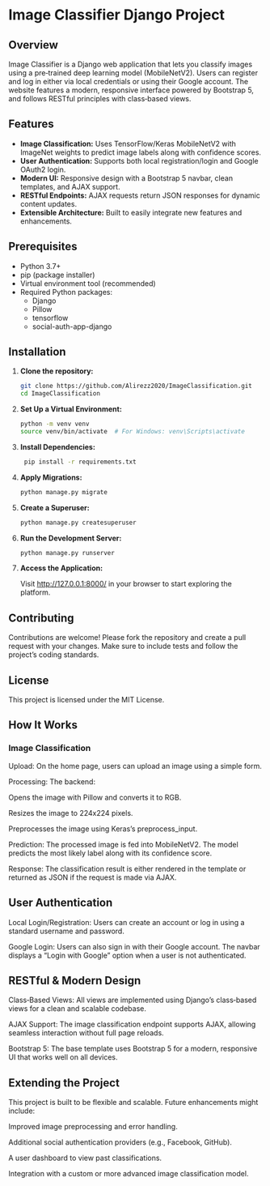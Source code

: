 
# Image Classifier Django Project

## Overview

Image Classifier is a Django web application that lets you classify images using a pre‑trained deep learning model (MobileNetV2). Users can register and log in either via local credentials or using their Google account. The website features a modern, responsive interface powered by Bootstrap 5, and follows RESTful principles with class‑based views.

## Features

- **Image Classification:** Uses TensorFlow/Keras MobileNetV2 with ImageNet weights to predict image labels along with confidence scores.
- **User Authentication:** Supports both local registration/login and Google OAuth2 login.
- **Modern UI:** Responsive design with a Bootstrap 5 navbar, clean templates, and AJAX support.
- **RESTful Endpoints:** AJAX requests return JSON responses for dynamic content updates.
- **Extensible Architecture:** Built to easily integrate new features and enhancements.

## Prerequisites

- Python 3.7+
- pip (package installer)
- Virtual environment tool (recommended)
- Required Python packages:
  - Django
  - Pillow
  - tensorflow
  - social-auth-app-django
## Installation

1. **Clone the repository:**

   ```sh
   git clone https://github.com/Alirezz2020/ImageClassification.git
   cd ImageClassification
2. **Set Up a Virtual Environment:**
    ```sh
   python -m venv venv
   source venv/bin/activate  # For Windows: venv\Scripts\activate
3. **Install Dependencies:**
   ```sh
    pip install -r requirements.txt

4. **Apply Migrations:**
    ```sh
    python manage.py migrate
5. **Create a Superuser:**
    ```sh
   python manage.py createsuperuser
6. **Run the Development Server:**
    ```sh
   python manage.py runserver
7. **Access the Application:**

    Visit http://127.0.0.1:8000/ in your browser to start exploring the platform.

## Contributing
Contributions are welcome! Please fork the repository and create a pull request with your changes. Make sure to include tests and follow the project’s coding standards.

## License
This project is licensed under the MIT License.

## How It Works

### Image Classification
Upload: On the home page, users can upload an image using a simple form.

Processing: The backend:

Opens the image with Pillow and converts it to RGB.

Resizes the image to 224x224 pixels.

Preprocesses the image using Keras’s preprocess_input.

Prediction: The processed image is fed into MobileNetV2. The model predicts the most likely label along with its confidence score.

Response: The classification result is either rendered in the template or returned as JSON if the request is made via AJAX.

## User Authentication
Local Login/Registration: Users can create an account or log in using a standard username and password.

Google Login: Users can also sign in with their Google account. The navbar displays a “Login with Google” option when a user is not authenticated.

## RESTful & Modern Design
Class‑Based Views: All views are implemented using Django’s class‑based views for a clean and scalable codebase.

AJAX Support: The image classification endpoint supports AJAX, allowing seamless interaction without full page reloads.

Bootstrap 5: The base template uses Bootstrap 5 for a modern, responsive UI that works well on all devices.

## Extending the Project
This project is built to be flexible and scalable. Future enhancements might include:

Improved image preprocessing and error handling.

Additional social authentication providers (e.g., Facebook, GitHub).

A user dashboard to view past classifications.

Integration with a custom or more advanced image classification model.